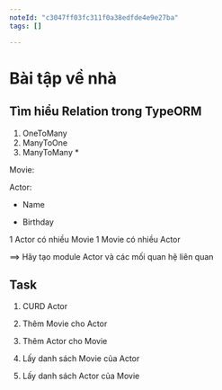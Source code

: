 ```yaml
---
noteId: "c3047ff03fc311f0a38edfde4e9e27ba"
tags: []

---
```


# Bài tập về nhà

## Tìm hiểu Relation trong TypeORM

1. OneToMany
2. ManyToOne
3. ManyToMany *

Movie:

Actor:

- Name

- Birthday

1 Actor có nhiều Movie
1 Movie có nhiều Actor

==> Hãy tạo module Actor và các mối quan hệ liên quan

## Task

1. CURD Actor

2. Thêm Movie cho Actor
3. Thêm Actor cho Movie
4. Lấy danh sách Movie của Actor
5. Lấy danh sách Actor của Movie
